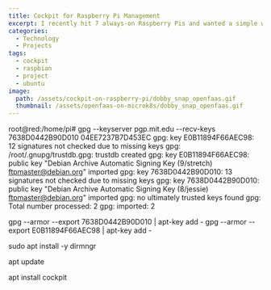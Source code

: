 ```yaml
---
title: Cockpit for Raspberry Pi Management
excerpt: I recently hit 7 always-on Raspberry Pis and wanted a simple way of carrying out basic monitoring and management.
categories:
  - Technology
  - Projects
tags:
  - cockpit
  - raspbian
  - project
  - ubuntu
image:
  path: /assets/cockpit-on-raspberry-pi/dobby_snap_openfaas.gif
  thumbnail: /assets/openfaas-on-microk8s/dobby_snap_openfaas.gif
---
```



root@red:/home/pi# gpg --keyserver pgp.mit.edu --recv-keys 7638D0442B90D010 04EE7237B7D453EC
gpg: key E0B11894F66AEC98: 12 signatures not checked due to missing keys
gpg: /root/.gnupg/trustdb.gpg: trustdb created
gpg: key E0B11894F66AEC98: public key "Debian Archive Automatic Signing Key (9/stretch) <ftpmaster@debian.org>" imported
gpg: key 7638D0442B90D010: 13 signatures not checked due to missing keys
gpg: key 7638D0442B90D010: public key "Debian Archive Automatic Signing Key (8/jessie) <ftpmaster@debian.org>" imported
gpg: no ultimately trusted keys found
gpg: Total number processed: 2 
gpg:               imported: 2

gpg --armor --export 7638D0442B90D010 | apt-key add -
gpg --armor --export E0B11894F66AEC98 | apt-key add -

sudo apt install -y dirmngr

apt update

apt install cockpit